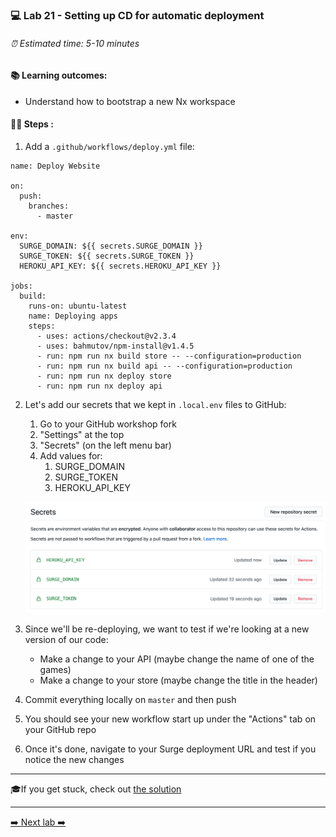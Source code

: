 ### 💻 Lab 21 - Setting up CD for automatic deployment

###### ⏰ Estimated time: 5-10 minutes

#### 📚 Learning outcomes:

- Understand how to bootstrap a new Nx workspace

#### 🏋️‍♀️ Steps :

1. Add a `.github/workflows/deploy.yml` file:

```
name: Deploy Website

on:
  push:
    branches:
      - master

env:
  SURGE_DOMAIN: ${{ secrets.SURGE_DOMAIN }}
  SURGE_TOKEN: ${{ secrets.SURGE_TOKEN }}
  HEROKU_API_KEY: ${{ secrets.HEROKU_API_KEY }}

jobs:
  build:
    runs-on: ubuntu-latest
    name: Deploying apps
    steps:
      - uses: actions/checkout@v2.3.4
      - uses: bahmutov/npm-install@v1.4.5
      - run: npm run nx build store -- --configuration=production
      - run: npm run nx build api -- --configuration=production
      - run: npm run nx deploy store
      - run: npm run nx deploy api
```

2. Let's add our secrets that we kept in `.local.env` files to GitHub:
    1. Go to your GitHub workshop fork
    2. "Settings" at the top
    3. "Secrets" (on the left menu bar)
    4. Add values for:
        1. SURGE_DOMAIN
        2. SURGE_TOKEN
        3. HEROKU_API_KEY
    
    ![GitHub secrets](./github_secrets.png)

3. Since we'll be re-deploying, we want to test if we're looking at a new version of our code:
    - Make a change to your API (maybe change the name of one of the games)
    - Make a change to your store (maybe change the title in the header) 
3. Commit everything locally on `master` and then push
4. You should see your new workflow start up under the "Actions" tab on your GitHub repo
5. Once it's done, navigate to your Surge deployment URL and test if you notice the new changes

---

🎓If you get stuck, check out [the solution](SOLUTION.md)

---

[➡️ Next lab ➡️](../lab22/LAB.md)
